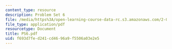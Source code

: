 ```yaml
---
content_type: resource
description: Problem Set 6
file: /media/https%3A/open-learning-course-data-rc.s3.amazonaws.com/2-082-ship-structural-analysis-design-13-122-spring-2003/f693d7fed241cd4696a9f5506a03e2e5_PS6.pdf
file_type: application/pdf
resourcetype: Document
title: PS6.pdf
uid: f693d7fe-d241-cd46-96a9-f5506a03e2e5
---
```

